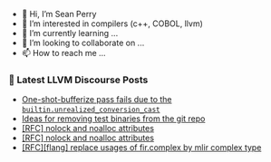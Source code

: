 - 👋 Hi, I’m Sean Perry
- 👀 I’m interested in compilers (c++, COBOL, llvm)
- 🌱 I’m currently learning ...
- 💞️ I’m looking to collaborate on ...
- 📫 How to reach me ...

<!---
s66perry/s66perry is a ✨ special ✨ repository because its `README.md` (this file) appears on your GitHub profile.
You can click the Preview link to take a look at your changes.
--->
### 📕 Latest LLVM Discourse Posts

<!-- DISCOURSE-LLVM:START -->
- [One-shot-bufferize pass fails due to the `builtin.unrealized_conversion_cast`](https://discourse.llvm.org/t/one-shot-bufferize-pass-fails-due-to-the-builtin-unrealized-conversion-cast/82342#post_2)
- [Ideas for removing test binaries from the git repo](https://discourse.llvm.org/t/ideas-for-removing-test-binaries-from-the-git-repo/81480#post_15)
- [[RFC] nolock and noalloc attributes](https://discourse.llvm.org/t/rfc-nolock-and-noalloc-attributes/76837?page=6#post_118)
- [[RFC] nolock and noalloc attributes](https://discourse.llvm.org/t/rfc-nolock-and-noalloc-attributes/76837?page=6#post_117)
- [[RFC][flang] replace usages of fir.complex by mlir complex type](https://discourse.llvm.org/t/rfc-flang-replace-usages-of-fir-complex-by-mlir-complex-type/82292#post_3)
<!-- DISCOURSE-LLVM:END -->
